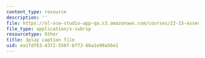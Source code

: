 ```yaml
---
content_type: resource
description: ''
file: https://ol-ocw-studio-app-qa.s3.amazonaws.com/courses/22-15-essential-numerical-methods-fall-2014/ea1fdf634372556fbff366a1e98a56e1_LhPZwdhutgU.vtt
file_type: application/x-subrip
resourcetype: Other
title: 3play caption file
uid: ea1fdf63-4372-556f-bff3-66a1e98a56e1
---
```

